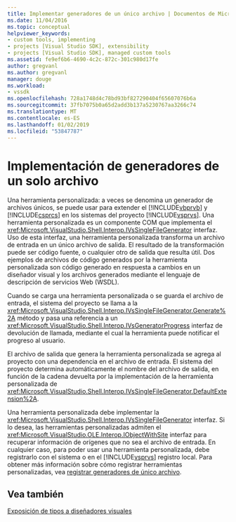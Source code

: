 ```yaml
---
title: Implementar generadores de un único archivo | Documentos de Microsoft
ms.date: 11/04/2016
ms.topic: conceptual
helpviewer_keywords:
- custom tools, implementing
- projects [Visual Studio SDK], extensibility
- projects [Visual Studio SDK], managed custom tools
ms.assetid: fe9ef6b6-4690-4c2c-872c-301c980d17fe
author: gregvanl
ms.author: gregvanl
manager: douge
ms.workload:
- vssdk
ms.openlocfilehash: 728a1748d4c78bd93bf827290404f65607076b6a
ms.sourcegitcommit: 37fb7075b0a65d2add3b137a5230767aa3266c74
ms.translationtype: MT
ms.contentlocale: es-ES
ms.lasthandoff: 01/02/2019
ms.locfileid: "53847787"
---
```

# <a name="implementing-single-file-generators"></a>Implementación de generadores de un solo archivo
Una herramienta personalizada: a veces se denomina un generador de archivos únicos, se puede usar para extender el [!INCLUDE[vbprvb](../../code-quality/includes/vbprvb_md.md)] y [!INCLUDE[csprcs](../../data-tools/includes/csprcs_md.md)] en los sistemas del proyecto [!INCLUDE[vsprvs](../../code-quality/includes/vsprvs_md.md)]. Una herramienta personalizada es un componente COM que implementa el <xref:Microsoft.VisualStudio.Shell.Interop.IVsSingleFileGenerator> interfaz. Uso de esta interfaz, una herramienta personalizada transforma un archivo de entrada en un único archivo de salida. El resultado de la transformación puede ser código fuente, o cualquier otro de salida que resulta útil. Dos ejemplos de archivos de código generados por la herramienta personalizada son código generado en respuesta a cambios en un diseñador visual y los archivos generados mediante el lenguaje de descripción de servicios Web (WSDL).  
  
 Cuando se carga una herramienta personalizada o se guarda el archivo de entrada, el sistema del proyecto se llama a la <xref:Microsoft.VisualStudio.Shell.Interop.IVsSingleFileGenerator.Generate%2A> método y pasa una referencia a un <xref:Microsoft.VisualStudio.Shell.Interop.IVsGeneratorProgress> interfaz de devolución de llamada, mediante el cual la herramienta puede notificar el progreso al usuario.  
  
 El archivo de salida que genera la herramienta personalizada se agrega al proyecto con una dependencia en el archivo de entrada. El sistema del proyecto determina automáticamente el nombre del archivo de salida, en función de la cadena devuelta por la implementación de la herramienta personalizada de <xref:Microsoft.VisualStudio.Shell.Interop.IVsSingleFileGenerator.DefaultExtension%2A>.  
  
 Una herramienta personalizada debe implementar la <xref:Microsoft.VisualStudio.Shell.Interop.IVsSingleFileGenerator> interfaz. Si lo desea, las herramientas personalizadas admiten el <xref:Microsoft.VisualStudio.OLE.Interop.IObjectWithSite> interfaz para recuperar información de orígenes que no sea el archivo de entrada. En cualquier caso, para poder usar una herramienta personalizada, debe registrarlo con el sistema o en el [!INCLUDE[vsprvs](../../code-quality/includes/vsprvs_md.md)] registro local. Para obtener más información sobre cómo registrar herramientas personalizadas, vea [registrar generadores de único archivo](../../extensibility/internals/registering-single-file-generators.md).  
  
## <a name="see-also"></a>Vea también  
 [Exposición de tipos a diseñadores visuales](../../extensibility/internals/exposing-types-to-visual-designers.md)